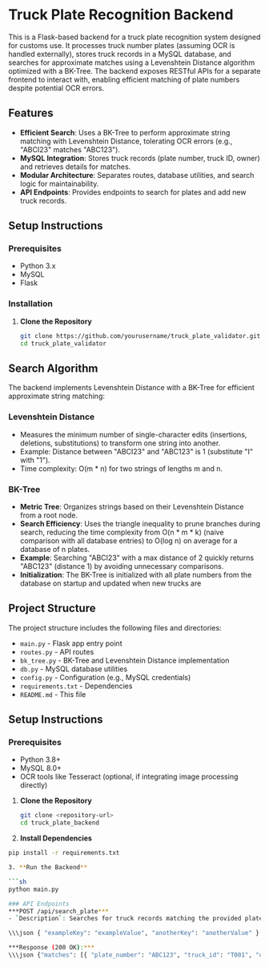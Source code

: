 # Truck Plate Recognition Backend
This is a Flask-based backend for a truck plate recognition system designed for customs use. It processes truck number plates (assuming OCR is handled externally), stores truck records in a MySQL database, and searches for approximate matches using a Levenshtein Distance algorithm optimized with a BK-Tree. The backend exposes RESTful APIs for a separate frontend to interact with, enabling efficient matching of plate numbers despite potential OCR errors.

## Features

- **Efficient Search**: Uses a BK-Tree to perform approximate string matching with Levenshtein Distance, tolerating OCR errors (e.g., "ABCI23" matches "ABC123").
- **MySQL Integration**: Stores truck records (plate number, truck ID, owner) and retrieves details for matches.
- **Modular Architecture**: Separates routes, database utilities, and search logic for maintainability.
- **API Endpoints**: Provides endpoints to search for plates and add new truck records.

## Setup Instructions

### Prerequisites

- Python 3.x
- MySQL
- Flask

### Installation

1. **Clone the Repository**

   ```sh
   git clone https://github.com/yourusername/truck_plate_validator.git
   cd truck_plate_validator

## Search Algorithm

The backend implements Levenshtein Distance with a BK-Tree for efficient approximate string matching:

### Levenshtein Distance

- Measures the minimum number of single-character edits (insertions, deletions, substitutions) to transform one string into another.
- Example: Distance between "ABCI23" and "ABC123" is 1 (substitute "I" with "1").
- Time complexity: O(m * n) for two strings of lengths m and n.

### BK-Tree

- **Metric Tree**: Organizes strings based on their Levenshtein Distance from a root node.
- **Search Efficiency**: Uses the triangle inequality to prune branches during search, reducing the time complexity from O(n * m * k) (naive comparison with all database entries) to O(log n) on average for a database of n plates.
- **Example**: Searching "ABCI23" with a max distance of 2 quickly returns "ABC123" (distance 1) by avoiding unnecessary comparisons.
- **Initialization**: The BK-Tree is initialized with all plate numbers from the database on startup and updated when new trucks are 

## Project Structure

The project structure includes the following files and directories:

- `main.py` - Flask app entry point
- `routes.py` - API routes
- `bk_tree.py` - BK-Tree and Levenshtein Distance implementation
- `db.py` - MySQL database utilities
- `config.py` - Configuration (e.g., MySQL credentials)
- `requirements.txt` - Dependencies
- `README.md` - This file

## Setup Instructions

### Prerequisites

- Python 3.8+
- MySQL 8.0+
- OCR tools like Tesseract (optional, if integrating image processing directly)

1. **Clone the Repository**

   ```sh
   git clone <repository-url>
   cd truck_plate_backend

2. **Install Dependencies**

  ```sh
  pip install -r requirements.txt

3. **Run the Backend**

  ```sh
  python main.py

### API Endpoints
***POST /api/search_plate***
- `Description`: Searches for truck records matching the provided plate number within a specified Levenshtein Distance tolerance

  \\\json { "exampleKey": "exampleValue", "anotherKey": "anotherValue" } \\\

***Response (200 OK):***
  \\\json {"matches": [{ "plate_number": "ABC123", "truck_id": "T001", "owner": "Stark", "distance": 1}]}

